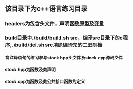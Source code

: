 ## 该目录下为c++语言练习目录

### headers为包含头文件，声明函数原型及变量
### build目录中./build/build.sh src，编译src目录下的c程序,./build/del.sh src清除编译完的二进制档

#### 含注释语句的练习参考stock.hpp头文件及stock.cpp源码文件
#### stock.hpp为函数及类声明
#### stock.cpp为函数及类公共接口函数的定义
